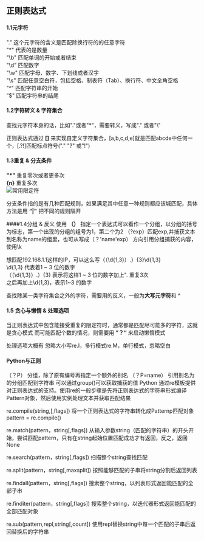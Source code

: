## 正则表达式

#### 1.1元字符
"." 这个元字符的含义是匹配除换行符的的任意字符  
"*" 代表的是数量  
"\b" 匹配单词的开始或者结束  
"\d" 匹配数字  
"\w" 匹配字母、数字、下划线或者汉字  
"\s" 匹配任意空白符，包括空格、制表符（Tab）、换行符、中文全角空格    
"^" 匹配字符串的开始   
”$" 匹配字符串的结尾   

#### 1.2字符转义 & 字符集合 
查找元字符本身的话，比如"."或者"*"，需要转义，写成"\." 或者"\\"  

正则表达式通过 **[]** 来实现自定义字符集合，[a,b,c,d,e]就是匹配abcde中任何一个，[.?!]匹配标点符号("." "?" 或"!")

#### 1.3重复 & 分支条件
**"*"** 重复零次或者更多次  
**{n}** 重复多次  
![常用限定符](https://github.com/mrmenand/Photograph/blob/master/spider/_20190117200914.png)

分支条件指的是有几种匹配规则，如果满足其中任意一种规则都应该城匹配，具体方法是用 **“|"** 把不同的规则隔开  

####1.4分组 & 反义
使用 **（）** 指定一个表达式可以看作一个分组，以分组的括号为标志，第一个出现的分组的组号为1，第二个为2
（?<name>exp）匹配exp,并捕获文本到名称为name的组里，也可从写成（？'name'exp）
方向引用分组捕获的内容，使用\k<name>

想匹配192.168.1.1这样的IP，可以这么写（（\d{1,3}）\.）{3}\d{1,3}   
\d{1,3} 代表着1 ~ 3 位的数字  
（（\d{1,3}）\.）{3} 表示将这样1 ~ 3 位的数字加上". 重复3次  
之后再加上\d{1,3}，表示1~3 的数字

查找除某一类字符集合之外的字符，需要用的反义，一般为**大写元字符**和 **^**
![]()

#### 1.5 贪心与懒惰 & 处理选项
当正则表达式中包含能接受重复的限定符时，通常都是匹配尽可能多的字符，这就是贪心模式
而可能匹配个数的情况，则需要用 **”？“** 来启动懒惰模式
![]()

处理选项大概有 忽略大小写re.I，多行模式re.M，单行模式，忽略空白


#### Python与正则
（？P<name>） 分组，除了原有编号再指定一个额外的别名
（？P=name） 引用别名为<name>的分组匹配到字符串
可以通过group()可以获取捕获的值
Python 通过re模板提供对正则表达式的支持。使用re的一般步骤是先将正则表达式的字符串形式编译Pattern对象，然后使用实例处理文本并获取匹配结果

re.compile(string,[,flags]) 
将一个正则表达式的字符串转化成Patternp匹配对象
pattern = re.compile()

re.match(pattern，string[,flags]) 
从输入参数string（匹配的字符串）的开头开始，尝试匹配pattern，只有在string起始位置匹配成功才有返回，反之，返回None

re.search(pattern，string[,flags])
扫描整个string查找匹配

re.split(pattern，string[,maxsplit]) 
按照能够匹配的子串将string分割后返回列表

re.findall(pattern，string[,flags])
搜索整个string，以列表形式返回能匹配的全部子串

re.finditer(pattern，string[,flags])
搜索整个string，以迭代器形式返回能匹配的全部匹配对象

re.sub(pattern,repl,string[,count])
使用repl替换string中每一个匹配的子串后返回替换后的字符串

